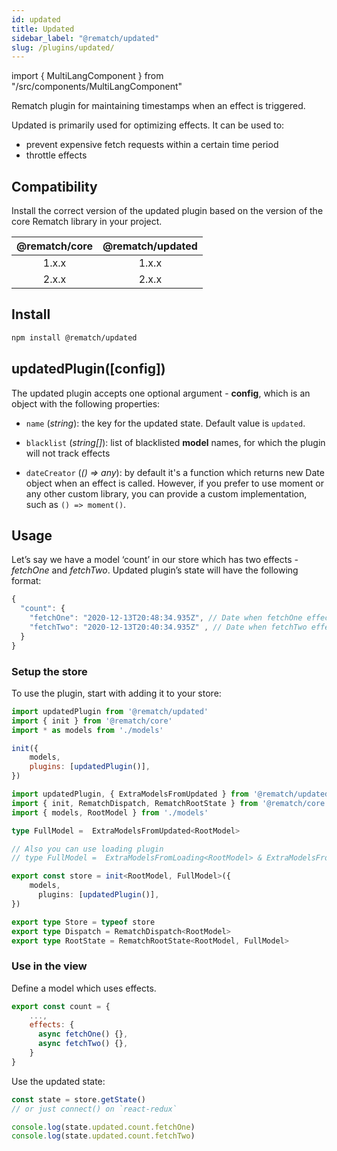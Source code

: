 ```yaml
---
id: updated
title: Updated
sidebar_label: "@rematch/updated"
slug: /plugins/updated/
---
```

import { MultiLangComponent } from "/src/components/MultiLangComponent"

Rematch plugin for maintaining timestamps when an effect is triggered.

Updated is primarily used for optimizing effects. It can be used to:

- prevent expensive fetch requests within a certain time period
- throttle effects

## Compatibility

Install the correct version of the updated plugin based on the version of the core Rematch library in your project.

|         @rematch/core  | @rematch/updated  |
| :--------------------: | :----: |
| 1.x.x                   |    1.x.x  |
| 2.x.x                   |    2.x.x  |

## Install

```bash npm2yarn
npm install @rematch/updated
```

## updatedPlugin([config])

The updated plugin accepts one optional argument - **config**, which is an object with the following properties:

- `name` (_string_): the key for the updated state. Default value is `updated`.

- `blacklist` (_string[]_): list of blacklisted **model** names, for which the plugin will not track effects

- `dateCreator` (_() => any_): by default it's a function which returns new Date object when an effect is called. However, if you prefer to use moment or any other custom library, you can provide a custom implementation, such as `() => moment()`.

## Usage

Let’s say we have a model ‘count’ in our store which has two effects - _fetchOne_ and _fetchTwo_. Updated plugin’s state will have the following format:

```js
{
  "count": {
    "fetchOne": "2020-12-13T20:48:34.935Z", // Date when fetchOne effect was last fetched
    "fetchTwo": "2020-12-13T20:40:34.935Z" , // Date when fetchTwo effect was last fetched
  }
}
```

### Setup the store
To use the plugin, start with adding it to your store:

<MultiLangComponent>

```js title="store.js"
import updatedPlugin from '@rematch/updated'
import { init } from '@rematch/core'
import * as models from './models'

init({
    models,
	plugins: [updatedPlugin()],
})
```

```ts title="store.ts"
import updatedPlugin, { ExtraModelsFromUpdated } from '@rematch/updated'
import { init, RematchDispatch, RematchRootState } from '@rematch/core'
import { models, RootModel } from './models'

type FullModel =  ExtraModelsFromUpdated<RootModel>

// Also you can use loading plugin
// type FullModel =  ExtraModelsFromLoading<RootModel> & ExtraModelsFromUpdated<RootModel>

export const store = init<RootModel, FullModel>({
    models,
	  plugins: [updatedPlugin()],
})

export type Store = typeof store
export type Dispatch = RematchDispatch<RootModel>
export type RootState = RematchRootState<RootModel, FullModel>
```

</MultiLangComponent>

### Use in the view

Define a model which uses effects.

```js title="some-model.js"
export const count = {
	...,
    effects: {
      async fetchOne() {},
      async fetchTwo() {},
    }
}
```

Use the updated state:

```js title="someView.jsx"
const state = store.getState()
// or just connect() on `react-redux`

console.log(state.updated.count.fetchOne)
console.log(state.updated.count.fetchTwo)
```